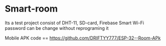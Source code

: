# Smart-room

Its a test project consist of DHT-11, SD-card, Firebase 
Smart Wi-Fi password can be change without reprograming it


Mobile APK code == https://github.com/DRIFTYY777/ESP-32--Room-APk
